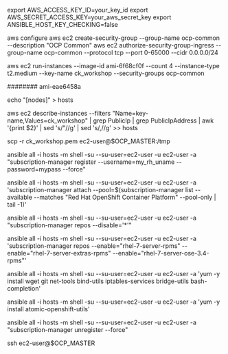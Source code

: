 export AWS_ACCESS_KEY_ID=your_key_id
export AWS_SECRET_ACCESS_KEY=your_aws_secret_key
export ANSIBLE_HOST_KEY_CHECKING=false

aws configure
aws ec2 create-security-group --group-name ocp-common --description "OCP Common"
aws ec2 authorize-security-group-ingress --group-name ocp-common --protocol tcp --port 0-65000 --cidr 0.0.0.0/24

aws ec2 run-instances --image-id ami-6f68cf0f --count 4 --instance-type t2.medium --key-name ck_workshop  --security-groups ocp-common

######## ami-eae6458a

echo "[nodes]" > hosts

aws ec2 describe-instances --filters "Name=key-name,Values=ck_workshop" | grep PublicIp | grep PublicIpAddress | awk '{print $2}' | sed 's/"//g' | sed 's/,//g'  >> hosts



scp -r ck_workshop.pem ec2-user@$OCP_MASTER:/tmp




ansible all -i hosts -m shell -su --su-user=ec2-user -u ec2-user -a "subscription-manager register --username=my_rh_uname --password=mypass --force" 

ansible all -i hosts -m shell -su --su-user=ec2-user -u ec2-user -a 'subscription-manager attach --pool=$(subscription-manager list --available --matches "Red Hat OpenShift Container Platform" --pool-only | tail -1)'

ansible all -i hosts -m shell -su --su-user=ec2-user -u ec2-user -a "subscription-manager repos --disable='*'"

ansible all -i hosts -m shell -su --su-user=ec2-user -u ec2-user -a 'subscription-manager repos --enable="rhel-7-server-rpms" --enable="rhel-7-server-extras-rpms" --enable="rhel-7-server-ose-3.4-rpms"'

ansible all -i hosts -m shell -su --su-user=ec2-user -u ec2-user -a 'yum -y install wget git net-tools bind-utils iptables-services bridge-utils bash-completion'

ansible all -i hosts -m shell -su --su-user=ec2-user -u ec2-user -a 'yum -y install atomic-openshift-utils' 


ansible all -i hosts -m shell -su --su-user=ec2-user -u ec2-user -a "subscription-manager unregister  --force" 

ssh ec2-user@$OCP_MASTER

